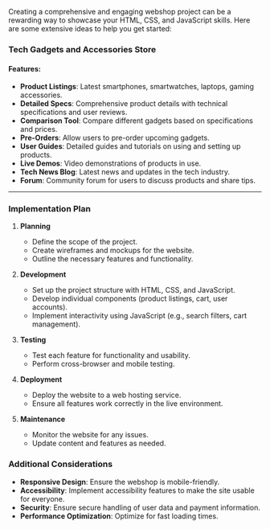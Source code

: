 Creating a comprehensive and engaging webshop project can be a rewarding way to showcase your HTML, CSS, and JavaScript skills. Here are some extensive ideas to help you get started:

### **Tech Gadgets and Accessories Store**
#### Features:
- **Product Listings**: Latest smartphones, smartwatches, laptops, gaming accessories.
- **Detailed Specs**: Comprehensive product details with technical specifications and user reviews.
- **Comparison Tool**: Compare different gadgets based on specifications and prices.
- **Pre-Orders**: Allow users to pre-order upcoming gadgets.
- **User Guides**: Detailed guides and tutorials on using and setting up products.
- **Live Demos**: Video demonstrations of products in use.
- **Tech News Blog**: Latest news and updates in the tech industry.
- **Forum**: Community forum for users to discuss products and share tips.
---

### Implementation Plan
1. **Planning**
    - Define the scope of the project.
    - Create wireframes and mockups for the website.
    - Outline the necessary features and functionality.

2. **Development**
    - Set up the project structure with HTML, CSS, and JavaScript.
    - Develop individual components (product listings, cart, user accounts).
    - Implement interactivity using JavaScript (e.g., search filters, cart management).

3. **Testing**
    - Test each feature for functionality and usability.
    - Perform cross-browser and mobile testing.

4. **Deployment**
    - Deploy the website to a web hosting service.
    - Ensure all features work correctly in the live environment.

5. **Maintenance**
    - Monitor the website for any issues.
    - Update content and features as needed.

### Additional Considerations
- **Responsive Design**: Ensure the webshop is mobile-friendly.
- **Accessibility**: Implement accessibility features to make the site usable for everyone.
- **Security**: Ensure secure handling of user data and payment information.
- **Performance Optimization**: Optimize for fast loading times.